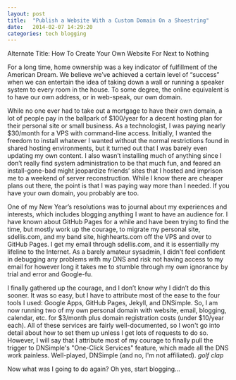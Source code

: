 ```yaml
---
layout: post
title:  "Publish a Website With a Custom Domain On a Shoestring"
date:   2014-02-07 14:29:20
categories: tech blogging
---
```


Alternate Title: How To Create Your Own Website For Next to Nothing

For a long time, home ownership was a key indicator of fulfillment of the American Dream.  We believe we’ve achieved a certain level of “success” when we can entertain the idea of taking down a wall or running a speaker system to every room in the house.  To some degree, the online equivalent is to have our own address, or in web-speak, our own domain.  

While no one ever had to take out a mortgage to have their own domain, a lot of people pay in the ballpark of $100/year for a decent hosting plan for their personal site or small business.  As a technologist, I was paying nearly $30/month for a VPS with command-line access.  Initially, I wanted the freedom to install whatever I wanted without the normal restrictions found in shared hosting environments, but it turned out that I was barely even updating my own content.  I also wasn’t installing much of anything since I don’t really find system administration to be that much fun, and feared an install-gone-bad might jeopardize friends’ sites that I hosted and imprison me to a weekend of server reconstruction.  While I know there are cheaper plans out there, the point is that I was paying way more than I needed.  If you have your own domain, you probably are too.

One of my New Year’s resolutions was to journal about my experiences and interests, which includes blogging anything I want to have an audience for.  I have known about GitHub Pages for a while and have been trying to find the time, but mostly work up the courage, to migrate my personal site, sdellis.com, and my band site, highhearts.com off the VPS and over to GitHub Pages.  I get my email through sdellis.com, and it is essentially my lifeline to the Internet.  As a barely amateur sysadmin, I didn’t feel confident in debugging any problems with my DNS and risk not having access to my email for however long it takes me to stumble through my own ignorance by trial and error and Google-fu.

I finally gathered up the courage, and I don’t know why I didn’t do this sooner.  It was so easy, but I have to attribute most of the ease to the four tools I used: Google Apps, GitHub Pages, Jekyll, and DNSimple.  So, I am now running two of my own personal domain with website, email, blogging, calendar, etc. for $3/month plus domain registration costs (under $10/year each).  All of these services are fairly well-documented, so I won't go into detail about how to set them up unless I get lots of requests to do so. However, I will say that I attribute most of my courage to finally pull the trigger to DNSimple's "One-Click Services" feature, which made all the DNS work painless.  Well-played, DNSimple (and no, I'm not affiliated). _golf clap_

Now what was I going to do again?  Oh yes, start blogging...
